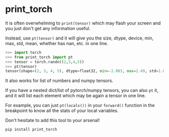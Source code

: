 # print_torch

It is often overwhelming to `print(tensor)` which may flash your screen and you just don't get any information useful.

Instead, use `pt(tensor)` and it will give you the size, dtype, device, min, max, std, mean, whether has nan, etc. in one line.

```py
>>> import torch
>>> from print_torch import pt
>>> tensor = torch.randn((2,3,4,5))
>>> pt(tensor)
tensor(shape=(2, 3, 4, 5), dtype=float32, min=-2.803, max=2.49, std=1.019, mean=-0.06855, data=[-0.8246, -1.135, 0.1368, 1.56, ... ], device="cpu")                                  >>>
```

It also works for list of numbers and numpy tensors. 

If you have a nested dict/list of pytorch/numpy tensors, you can also `pt` it, and it will list each element which may be again a tensor in one line.

For example, you can just `pt(locals())` in your `forward()` function in the breakpoint to know all the stats of your local variables.

Don't hesitate to add this tool to your arsenal!

```sh
pip install print_torch
```
